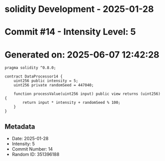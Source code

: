 ﻿# solidity Development - 2025-01-28
# Commit #14 - Intensity Level: 5
# Generated on: 2025-06-07 12:42:28
```solidity
pragma solidity ^0.8.0;

contract DataProcessor14 {
    uint256 public intensity = 5;
    uint256 private randomSeed = 447040;

    function processValue(uint256 input) public view returns (uint256) {
        return input * intensity + randomSeed % 100;
    }
}
```
## Metadata
- Date: 2025-01-28
- Intensity: 5
- Commit Number: 14
- Random ID: 351396188
